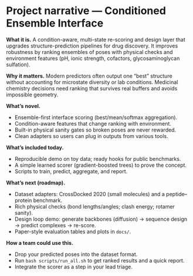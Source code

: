 # Project narrative — Conditioned Ensemble Interface

**What it is.** A condition-aware, multi-state re-scoring and design layer that upgrades structure-prediction pipelines for drug discovery. It improves robustness by ranking ensembles of poses with physical checks and environment features (pH, ionic strength, cofactors, glycosaminoglycan sulfation).

**Why it matters.** Modern predictors often output one “best” structure without accounting for microstate diversity or lab conditions. Medicinal chemistry decisions need ranking that survives real buffers and avoids impossible geometry.

**What’s novel.**
- Ensemble-first interface scoring (best/mean/softmax aggregation).
- Condition-aware features that change ranking with environment.
- Built-in physical sanity gates so broken poses are never rewarded.
- Clean adapters so users can plug in outputs from various tools.

**What’s included today.**
- Reproducible demo on toy data; ready hooks for public benchmarks.
- A simple learned scorer (gradient-boosted trees) to prove the concept.
- Scripts to train, predict, aggregate, and report.

**What’s next (roadmap).**
- Dataset adapters: CrossDocked 2020 (small molecules) and a peptide–protein benchmark.
- Rich physical checks (bond lengths/angles; clash energy; rotamer sanity).
- Design loop demo: generate backbones (diffusion) → sequence design → predict complexes → re-score.
- Paper-style evaluation tables and plots in `docs/`.

**How a team could use this.**
- Drop your predicted poses into the dataset format.
- Run `bash scripts/run_all.sh` to get ranked results and a quick report.
- Integrate the scorer as a step in your lead triage.